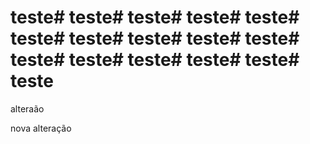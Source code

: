 # teste# teste# teste# teste# teste# teste# teste# teste# teste# teste# teste# teste# teste# teste# teste# teste

alteraão

nova alteração
